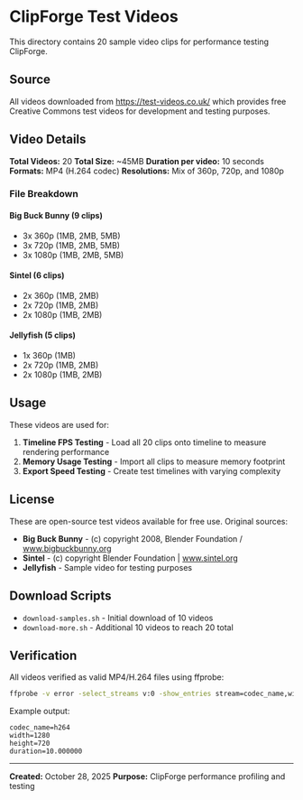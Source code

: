 # ClipForge Test Videos

This directory contains 20 sample video clips for performance testing ClipForge.

## Source

All videos downloaded from https://test-videos.co.uk/ which provides free Creative Commons test videos for development and testing purposes.

## Video Details

**Total Videos:** 20
**Total Size:** ~45MB
**Duration per video:** 10 seconds
**Formats:** MP4 (H.264 codec)
**Resolutions:** Mix of 360p, 720p, and 1080p

### File Breakdown

#### Big Buck Bunny (9 clips)
- 3x 360p (1MB, 2MB, 5MB)
- 3x 720p (1MB, 2MB, 5MB)
- 3x 1080p (1MB, 2MB, 5MB)

#### Sintel (6 clips)
- 2x 360p (1MB, 2MB)
- 2x 720p (1MB, 2MB)
- 2x 1080p (1MB, 2MB)

#### Jellyfish (5 clips)
- 1x 360p (1MB)
- 2x 720p (1MB, 2MB)
- 2x 1080p (1MB, 2MB)

## Usage

These videos are used for:

1. **Timeline FPS Testing** - Load all 20 clips onto timeline to measure rendering performance
2. **Memory Usage Testing** - Import all clips to measure memory footprint
3. **Export Speed Testing** - Create test timelines with varying complexity

## License

These are open-source test videos available for free use. Original sources:
- **Big Buck Bunny** - (c) copyright 2008, Blender Foundation / www.bigbuckbunny.org
- **Sintel** - (c) copyright Blender Foundation | www.sintel.org
- **Jellyfish** - Sample video for testing purposes

## Download Scripts

- `download-samples.sh` - Initial download of 10 videos
- `download-more.sh` - Additional 10 videos to reach 20 total

## Verification

All videos verified as valid MP4/H.264 files using ffprobe:
```bash
ffprobe -v error -select_streams v:0 -show_entries stream=codec_name,width,height,duration -of default=noprint_wrappers=1 <file.mp4>
```

Example output:
```
codec_name=h264
width=1280
height=720
duration=10.000000
```

---

**Created:** October 28, 2025
**Purpose:** ClipForge performance profiling and testing
